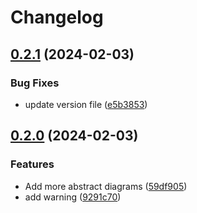 # Changelog

## [0.2.1](https://github.com/seuros/diagram-ruby/compare/diagram/v0.2.0...diagram/v0.2.1) (2024-02-03)


### Bug Fixes

* update version file ([e5b3853](https://github.com/seuros/diagram-ruby/commit/e5b385353a8d0fd6c904d65f276db481dd39793d))

## [0.2.0](https://github.com/seuros/diagram-ruby/compare/diagram-v0.0.1...diagram/v0.2.0) (2024-02-03)


### Features

* Add more abstract diagrams ([59df905](https://github.com/seuros/diagram-ruby/commit/59df90526f6e7168f66968c929ede42d97729cd2))
* add warning ([9291c70](https://github.com/seuros/diagram-ruby/commit/9291c70987a4855f64254240ec285240cd2b9987))
